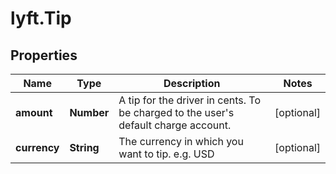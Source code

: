 # lyft.Tip

## Properties
Name | Type | Description | Notes
------------ | ------------- | ------------- | -------------
**amount** | **Number** | A tip for the driver in cents. To be charged to the user&#39;s default charge account. | [optional] 
**currency** | **String** | The currency in which you want to tip. e.g. USD | [optional] 


